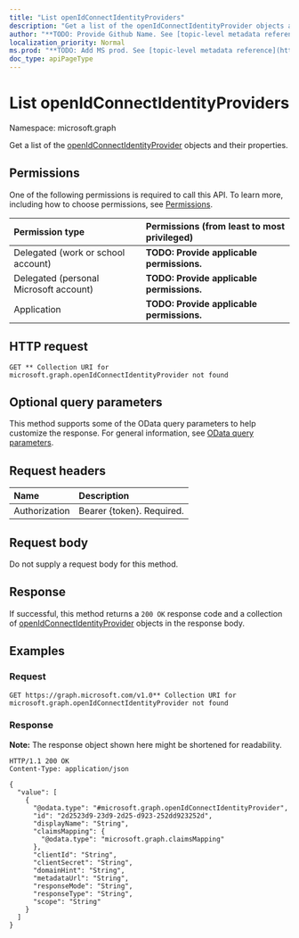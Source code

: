 ```yaml
---
title: "List openIdConnectIdentityProviders"
description: "Get a list of the openIdConnectIdentityProvider objects and their properties."
author: "**TODO: Provide Github Name. See [topic-level metadata reference](https://msgo.azurewebsites.net/add/document/guidelines/metadata.html#topic-level-metadata)**"
localization_priority: Normal
ms.prod: "**TODO: Add MS prod. See [topic-level metadata reference](https://msgo.azurewebsites.net/add/document/guidelines/metadata.html#topic-level-metadata)**"
doc_type: apiPageType
---
```


# List openIdConnectIdentityProviders
Namespace: microsoft.graph



Get a list of the [openIdConnectIdentityProvider](../resources/openidconnectidentityprovider.md) objects and their properties.

## Permissions
One of the following permissions is required to call this API. To learn more, including how to choose permissions, see [Permissions](/graph/permissions-reference).

|Permission type|Permissions (from least to most privileged)|
|:---|:---|
|Delegated (work or school account)|**TODO: Provide applicable permissions.**|
|Delegated (personal Microsoft account)|**TODO: Provide applicable permissions.**|
|Application|**TODO: Provide applicable permissions.**|

## HTTP request

<!-- {
  "blockType": "ignored"
}
-->
``` http
GET ** Collection URI for microsoft.graph.openIdConnectIdentityProvider not found
```

## Optional query parameters
This method supports some of the OData query parameters to help customize the response. For general information, see [OData query parameters](/graph/query-parameters).

## Request headers
|Name|Description|
|:---|:---|
|Authorization|Bearer {token}. Required.|

## Request body
Do not supply a request body for this method.

## Response

If successful, this method returns a `200 OK` response code and a collection of [openIdConnectIdentityProvider](../resources/openidconnectidentityprovider.md) objects in the response body.

## Examples

### Request
<!-- {
  "blockType": "request",
  "name": "list_openidconnectidentityprovider"
}
-->
``` http
GET https://graph.microsoft.com/v1.0** Collection URI for microsoft.graph.openIdConnectIdentityProvider not found
```


### Response
**Note:** The response object shown here might be shortened for readability.
<!-- {
  "blockType": "response",
  "truncated": true,
  "@odata.type": "Collection(microsoft.graph.openIdConnectIdentityProvider)"
}
-->
``` http
HTTP/1.1 200 OK
Content-Type: application/json

{
  "value": [
    {
      "@odata.type": "#microsoft.graph.openIdConnectIdentityProvider",
      "id": "2d2523d9-23d9-2d25-d923-252dd923252d",
      "displayName": "String",
      "claimsMapping": {
        "@odata.type": "microsoft.graph.claimsMapping"
      },
      "clientId": "String",
      "clientSecret": "String",
      "domainHint": "String",
      "metadataUrl": "String",
      "responseMode": "String",
      "responseType": "String",
      "scope": "String"
    }
  ]
}
```

